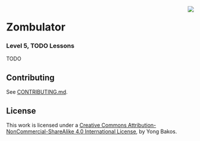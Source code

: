 <img align="right" src="https://github.com/SwiftEducation/Zombulator/raw/master/Zombulator/Images.xcassets/AppIcon.appiconset/Icon-Spotlight-40@2x.png" />

# Zombulator

### Level 5, TODO Lessons

TODO

## Contributing

See [CONTRIBUTING.md](CONTRIBUTING.md).

## License

This work is licensed under a [Creative Commons Attribution-NonCommercial-ShareAlike 4.0 International License](https://creativecommons.org/licenses/by-nc-sa/4.0/), by Yong Bakos.

